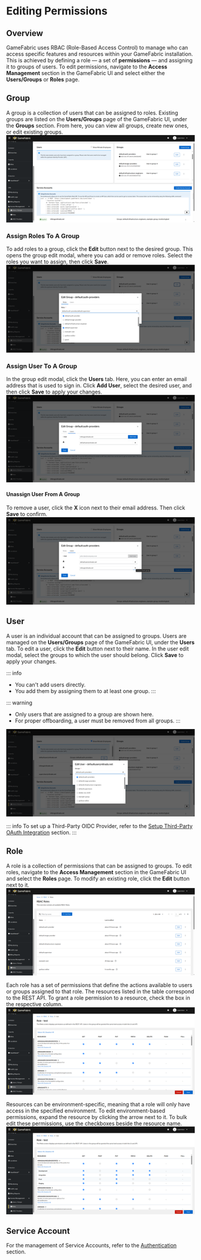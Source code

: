 # Editing Permissions

## Overview

GameFabric uses RBAC (Role-Based Access Control) to manage who can access specific features and resources within your GameFabric installation.
This is achieved by defining a role — a set of **permissions** — and assigning it to groups of users.
To edit permissions, navigate to the **Access Management** section in the GameFabric UI and select either the **Users/Groups** or **Roles** page.

## Group

A group is a collection of users that can be assigned to roles.
Existing groups are listed on the **Users/Groups** page of the GameFabric UI, under the **Groups** section.
From here, you can view all groups, create new ones, or edit existing groups.
![groups-overview.png](images/permissions/groups-overview.png)

### Assign Roles To A Group

To add roles to a group, click the **Edit** button next to the desired group.
This opens the group edit modal, where you can add or remove roles.
Select the roles you want to assign, then click **Save**.
![add-role-to-group.png](images/permissions/add-role-to-group.png)

### Assign User To A Group

In the group edit modal, click the **Users** tab. Here, you can enter an email address that is used to sign in.
Click **Add User**, select the desired user, and then click **Save** to apply your changes.
![add-user-to-group.png](images/permissions/add-user-to-group.png)

#### Unassign User From A Group

To remove a user, click the **X** icon next to their email address. Then click **Save** to confirm.
![remove-user-from-group.png](images/permissions/remove-user-from-group.png)

## User

A user is an individual account that can be assigned to groups.
Users are managed on the **Users/Groups** page of the GameFabric UI, under the **Users** tab.
To edit a user, click the **Edit** button next to their name.
In the user edit modal, select the groups to which the user should belong.
Click **Save** to apply your changes.

::: info
- You can't add users directly.
- You add them by assigning them to at least one group.
:::

::: warning
- Only users that are assigned to a group are shown here.
- For proper offboarding, a user must be removed from all groups.
:::

![add-groups-to-user.png](images/permissions/add-groups-to-user.png)

::: info
To set up a Third-Party OIDC Provider, refer to the [Setup Third-Party OAuth Integration](setup-third-party-oauth.md) section.
:::

## Role

A role is a collection of permissions that can be assigned to groups.
To edit roles, navigate to the **Access Management** section in the GameFabric UI and select the **Roles** page.
To modify an existing role, click the **Edit** button next to it.
![roles-overview.png](images/permissions/roles-overview.png)

Each role has a set of permissions that define the actions available to users or groups assigned to that role.
The resources listed in the table correspond to the REST API. To grant a role permission to a resource, check the box in the respective column.
![edit-role.png](images/permissions/edit-role.png)

Resources can be environment-specific, meaning that a role will only have access in the specified environment.
To edit environment-based permissions, expand the resource by clicking the arrow next to it.
To bulk edit these permissions, use the checkboxes beside the resource name.
![edit-role-env-based.png](images/permissions/edit-role-env-based.png)

## Service Account

For the management of Service Accounts, refer to the [Authentication](authentication.md) section.
